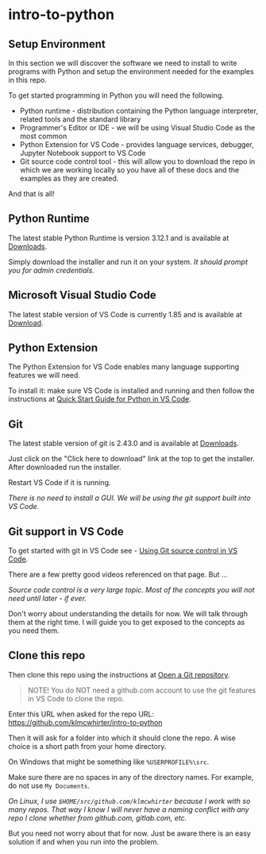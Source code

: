 # intro-to-python

## Setup Environment
In this section we will discover the software we need to install to write programs with Python and setup the environment needed for the examples in this repo.

To get started programming in Python you will need the following.

* Python runtime - distribution containing the Python language interpreter, related tools and the standard library
* Programmer's Editor or IDE - we will be using Visual Studio Code as the most common
* Python Extension for VS Code - provides language services, debugger, Jupyter Notebook support to VS Code
* Git source code control tool - this will allow you to download the repo in which we are working locally so you have all of these docs and the examples as they are created.

And that is all!

## Python Runtime
The latest stable Python Runtime is version 3.12.1 and is available at [Downloads](https://www.python.org/downloads/).

Simply download the installer and run it on your system. _It should prompt you for admin credentials._

## Microsoft Visual Studio Code
The latest stable version of VS Code is currently 1.85 and is available at [Download](https://code.visualstudio.com/Download).

## Python Extension
The Python Extension for VS Code enables many language supporting features we will need.

To install it: make sure VS Code is installed and running and then follow the instructions at [Quick Start Guide for Python in VS Code](https://code.visualstudio.com/docs/python/python-quick-start).

## Git
The latest stable version of git is 2.43.0 and is available at [Downloads](https://git-scm.com/downloads).

Just click on the "Click here to download" link at the top to get the installer. After downloaded run the installer.

Restart VS Code if it is running.

_There is no need to install a GUI. We will be using the git support built into VS Code._

## Git support in VS Code

To get started with git in VS Code see - [Using Git source control in VS Code](https://code.visualstudio.com/docs/sourcecontrol/overview).

There are a few pretty good videos referenced on that page. But ...

_Source code control is a very large topic. Most of the concepts you will not need until later - if ever._

Don't worry about understanding the details for now. We will talk through them at the right time. I will guide you to get exposed to the concepts as you need them.

## Clone this repo

Then clone this repo using the instructions at [Open a Git repository](https://code.visualstudio.com/docs/sourcecontrol/intro-to-git#_open-a-git-repository).

> NOTE! You do NOT need a github.com account to use the git features in VS Code to clone the repo.

Enter this URL when asked for the repo URL: https://github.com/klmcwhirter/intro-to-python

Then it will ask for a folder into which it should clone the repo. A wise choice is a short path from your home directory.

On Windows that might be something like `%USERPROFILE%\src`.

Make sure there are no spaces in any of the directory names. For example, do not use `My Documents`.

_On Linux, I use `$HOME/src/github.com/klmcwhirter` because I work with so many repos. That way I know I will never have a naming conflict with any repo I clone whether from github.com, gitlab.com, etc._

But you need not worry about that for now. Just be aware there is an easy solution if and when you run into the problem.
